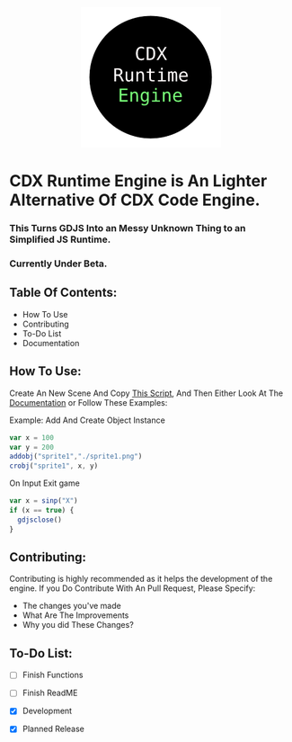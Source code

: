 <p align="center">
  <img width="250" height="250" src="logo.png">
</p>

# CDX Runtime Engine is An Lighter Alternative Of CDX Code Engine.
### This Turns GDJS Into an Messy Unknown Thing to an Simplified JS Runtime.
### Currently Under Beta.

## Table Of Contents:
- How To Use
- Contributing
- To-Do List
- Documentation

## How To Use:

Create An New Scene And Copy [This Script](/script/engine.js), And Then Either Look At The [Documentation](/docs/engine.md) or Follow These Examples:

Example: Add And Create Object Instance
```javascript
var x = 100
var y = 200
addobj("sprite1","./sprite1.png")
crobj("sprite1", x, y)
```
On Input Exit game
```javascript
var x = sinp("X")
if (x == true) {
  gdjsclose()
}
```

## Contributing: 
Contributing is highly recommended as it helps the development of the engine.
If you Do Contribute With An Pull Request, Please Specify:
- The changes you've made
- What Are The Improvements
- Why you did These Changes?

## To-Do List:
- [ ] Finish Functions 
- [ ] Finish ReadME
- [x] Development
- [x] Planned Release


